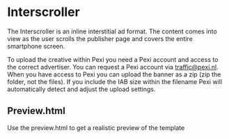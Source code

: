 # Interscroller
The Interscroller is an inline interstitial ad format. The content comes into view as the user scrolls the publisher page and covers the entire smartphone screen.

To upload the creative within Pexi you need a Pexi account and access to the correct advertiser. You can request a Pexi account via traffic@pexi.nl. When you have access to Pexi you can upload the banner as a zip (zip the folder, not the files). If you include the IAB size within the filename Pexi will automatically detect and adjust the upload settings.

## Preview.html
Use the preview.html to get a realistic preview of the template
